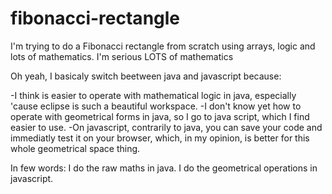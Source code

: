 # fibonacci-rectangle
I'm trying to do a Fibonacci rectangle from scratch using arrays, logic and lots of mathematics. 
I'm serious
LOTS
of
mathematics

Oh yeah, I basicaly switch beetween java and javascript because:

-I think is easier to operate with mathematical logic in java, especially 'cause eclipse is such a beautiful workspace.
-I don't know yet how to operate with geometrical forms in java, so I go to java script, which I find easier to use.
-On javascript, contrarily to java, you can save your code and immediatly test it on your browser, which, in my opinion, is better for this whole geometrical space thing.

In few words:
I do the raw maths in java.
I do the geometrical operations in javascript.
